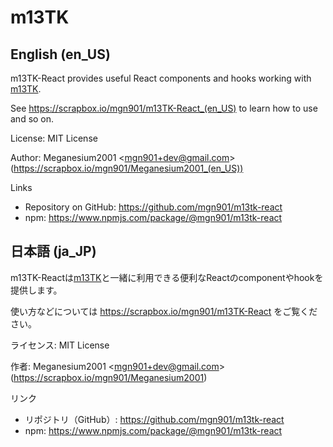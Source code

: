 # m13TK

## English (en_US)

m13TK-React provides useful React components and hooks working with [m13TK](https://scrapbox.io/mgn901/m13TK_(en_US)).

See https://scrapbox.io/mgn901/m13TK-React_(en_US) to learn how to use and so on.

License: MIT License

Author: Meganesium2001 \<mgn901+dev@gmail.com\> (https://scrapbox.io/mgn901/Meganesium2001_(en_US))

Links
- Repository on GitHub: https://github.com/mgn901/m13tk-react
- npm: https://www.npmjs.com/package/@mgn901/m13tk-react

## 日本語 (ja_JP)

m13TK-Reactは[m13TK](https://scrapbox.io/mgn901/m13TK)と一緒に利用できる便利なReactのcomponentやhookを提供します。

使い方などについては https://scrapbox.io/mgn901/m13TK-React をご覧ください。

ライセンス: MIT License

作者: Meganesium2001 \<mgn901+dev@gmail.com\> (https://scrapbox.io/mgn901/Meganesium2001)

リンク
- リポジトリ（GitHub）: https://github.com/mgn901/m13tk-react
- npm: https://www.npmjs.com/package/@mgn901/m13tk-react
